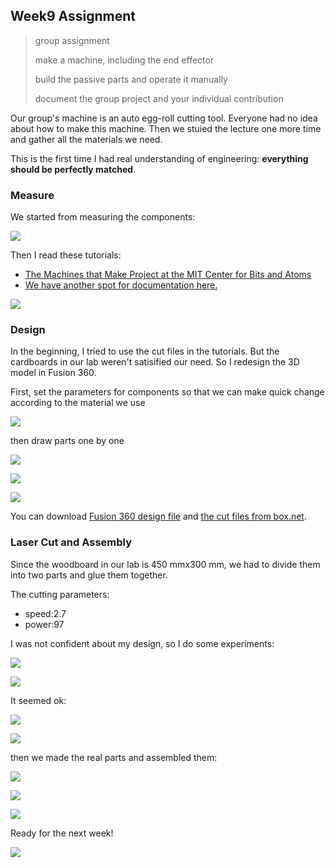 ## Week9 Assignment

>group assignment
>
>   make a machine, including the end effector
>
>   build the passive parts and operate it manually
>
>   document the group project and your individual contribution

Our group's machine is an auto egg-roll cutting tool. Everyone had no idea about how to make this machine. Then we stuied the lecture one more time and gather all the materials we need.

This is the first time I had real understanding of engineering: **everything should be perfectly matched**. 

### Measure

We started from measuring the components:

![](http://7xjpra.com1.z0.glb.clouddn.com/fabWeek9measure.png)

Then I read these tutorials:

- [The Machines that Make Project at the MIT Center for Bits and Atoms](http://mtm.cba.mit.edu/machines/science/)
- [We have another spot for documentation here.](http://monograph.io/james/m-mtm)

![](http://mtm.cba.mit.edu/machines/science/img/fold.png)

### Design

In the beginning, I tried to use the cut files in the tutorials. But the cardboards in our lab weren't satisified our need. So I redesign the 3D model in Fusion 360.

First, set the parameters for components so that we can make quick change according to the material we use

![](http://7xjpra.com1.z0.glb.clouddn.com/fabWeek9parameters.png)

then draw parts one by one

![](http://7xjpra.com1.z0.glb.clouddn.com/fabWeek9design2.png)

![](http://7xjpra.com1.z0.glb.clouddn.com/fabWeek9design3.png)

![](http://7xjpra.com1.z0.glb.clouddn.com/fabWeek9design4.png)


You can download [Fusion 360 design file](https://app.box.com/s/3gu43ewmgwn938xk0e9k4pbctolo1f8k) and [the cut files from box.net](https://app.box.com/s/an7ekbq9u9ryj573c7g2kftaapg9og9s).

### Laser Cut and Assembly

Since the woodboard in our lab is 450 mmx300 mm, we had to divide them into two parts and glue them together.

The cutting parameters:

- speed:2.7
- power:97

I was not confident about my design, so I do some experiments:

![](http://7xjpra.com1.z0.glb.clouddn.com/WeChat_1467164794.jpeg)

![](http://7xjpra.com1.z0.glb.clouddn.com/WeChat_1467164795.jpeg)

It seemed ok:

![](http://7xjpra.com1.z0.glb.clouddn.com/WeChat_1467164796.jpeg)

![](http://7xjpra.com1.z0.glb.clouddn.com/WeChat_1467164798.jpeg)

then we made the real parts and assembled them:

![](http://7xjpra.com1.z0.glb.clouddn.com/WeChat_1467164797.jpeg)

![](http://7xjpra.com1.z0.glb.clouddn.com/WeChat_1467164799.jpeg)

![](http://7xjpra.com1.z0.glb.clouddn.com/WeChat_1467164801.jpeg)

Ready for the next week!

![](http://7xjpra.com1.z0.glb.clouddn.com/WeChat_1467164802.jpeg)
